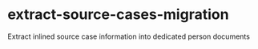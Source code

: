 # extract-source-cases-migration
Extract inlined source case information into dedicated person documents
